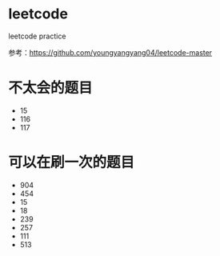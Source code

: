 # leetcode
leetcode practice

参考：https://github.com/youngyangyang04/leetcode-master

# 不太会的题目
- 15
- 116
- 117

# 可以在刷一次的题目
- 904
- 454
- 15
- 18
- 239
- 257
- 111
- 513